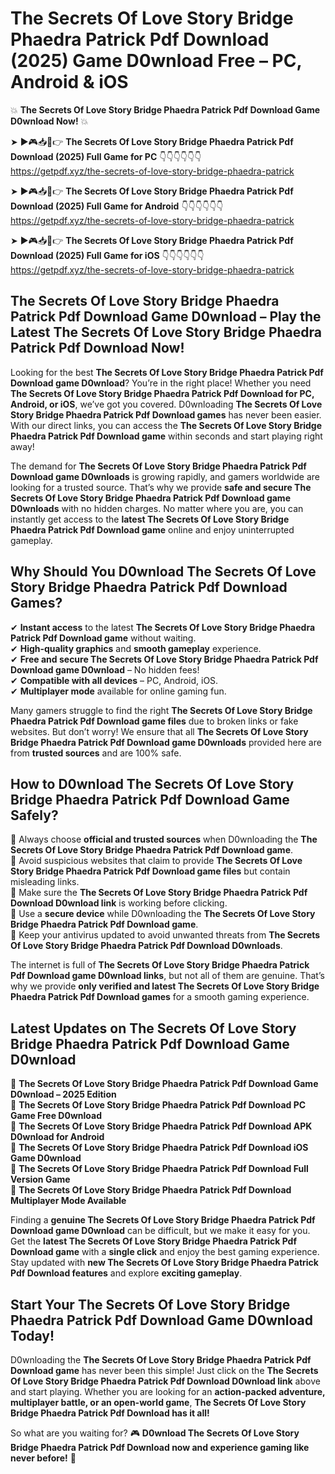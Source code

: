 # The Secrets Of Love Story Bridge Phaedra Patrick Pdf Download (2025) Game D0wnload Free – PC, Android & iOS

💥 **The Secrets Of Love Story Bridge Phaedra Patrick Pdf Download Game D0wnload Now!** 💥  

➤ ►🎮📥📱👉 **The Secrets Of Love Story Bridge Phaedra Patrick Pdf Download (2025) Full Game for PC** 👇👇👇👇👇👇  
https://getpdf.xyz/the-secrets-of-love-story-bridge-phaedra-patrick  

➤ ►🎮📥📱👉 **The Secrets Of Love Story Bridge Phaedra Patrick Pdf Download (2025) Full Game for Android** 👇👇👇👇👇👇  
https://getpdf.xyz/the-secrets-of-love-story-bridge-phaedra-patrick  

➤ ►🎮📥📱👉 **The Secrets Of Love Story Bridge Phaedra Patrick Pdf Download (2025) Full Game for iOS** 👇👇👇👇👇👇  
https://getpdf.xyz/the-secrets-of-love-story-bridge-phaedra-patrick  

## The Secrets Of Love Story Bridge Phaedra Patrick Pdf Download Game D0wnload – Play the Latest The Secrets Of Love Story Bridge Phaedra Patrick Pdf Download Now!

Looking for the best **The Secrets Of Love Story Bridge Phaedra Patrick Pdf Download game D0wnload**? You’re in the right place! Whether you need **The Secrets Of Love Story Bridge Phaedra Patrick Pdf Download for PC, Android, or iOS**, we’ve got you covered. D0wnloading **The Secrets Of Love Story Bridge Phaedra Patrick Pdf Download games** has never been easier. With our direct links, you can access the **The Secrets Of Love Story Bridge Phaedra Patrick Pdf Download game** within seconds and start playing right away!  

The demand for **The Secrets Of Love Story Bridge Phaedra Patrick Pdf Download game D0wnloads** is growing rapidly, and gamers worldwide are looking for a trusted source. That’s why we provide **safe and secure The Secrets Of Love Story Bridge Phaedra Patrick Pdf Download game D0wnloads** with no hidden charges. No matter where you are, you can instantly get access to the **latest The Secrets Of Love Story Bridge Phaedra Patrick Pdf Download game** online and enjoy uninterrupted gameplay.  

## **Why Should You D0wnload The Secrets Of Love Story Bridge Phaedra Patrick Pdf Download Games?**  

✔ **Instant access** to the latest **The Secrets Of Love Story Bridge Phaedra Patrick Pdf Download game** without waiting.  
✔ **High-quality graphics** and **smooth gameplay** experience.  
✔ **Free and secure The Secrets Of Love Story Bridge Phaedra Patrick Pdf Download game D0wnload** – No hidden fees!  
✔ **Compatible with all devices** – PC, Android, iOS.  
✔ **Multiplayer mode** available for online gaming fun.  

Many gamers struggle to find the right **The Secrets Of Love Story Bridge Phaedra Patrick Pdf Download game files** due to broken links or fake websites. But don’t worry! We ensure that all **The Secrets Of Love Story Bridge Phaedra Patrick Pdf Download game D0wnloads** provided here are from **trusted sources** and are 100% safe.  

## **How to D0wnload The Secrets Of Love Story Bridge Phaedra Patrick Pdf Download Game Safely?**  

📌 Always choose **official and trusted sources** when D0wnloading the **The Secrets Of Love Story Bridge Phaedra Patrick Pdf Download game**.  
📌 Avoid suspicious websites that claim to provide **The Secrets Of Love Story Bridge Phaedra Patrick Pdf Download game files** but contain misleading links.  
📌 Make sure the **The Secrets Of Love Story Bridge Phaedra Patrick Pdf Download D0wnload link** is working before clicking.  
📌 Use a **secure device** while D0wnloading the **The Secrets Of Love Story Bridge Phaedra Patrick Pdf Download game**.  
📌 Keep your antivirus updated to avoid unwanted threats from **The Secrets Of Love Story Bridge Phaedra Patrick Pdf Download D0wnloads**.  

The internet is full of **The Secrets Of Love Story Bridge Phaedra Patrick Pdf Download game D0wnload links**, but not all of them are genuine. That’s why we provide **only verified and latest The Secrets Of Love Story Bridge Phaedra Patrick Pdf Download games** for a smooth gaming experience.  

## **Latest Updates on The Secrets Of Love Story Bridge Phaedra Patrick Pdf Download Game D0wnload**  

🔹 **The Secrets Of Love Story Bridge Phaedra Patrick Pdf Download Game D0wnload – 2025 Edition**  
🔹 **The Secrets Of Love Story Bridge Phaedra Patrick Pdf Download PC Game Free D0wnload**  
🔹 **The Secrets Of Love Story Bridge Phaedra Patrick Pdf Download APK D0wnload for Android**  
🔹 **The Secrets Of Love Story Bridge Phaedra Patrick Pdf Download iOS Game D0wnload**  
🔹 **The Secrets Of Love Story Bridge Phaedra Patrick Pdf Download Full Version Game**  
🔹 **The Secrets Of Love Story Bridge Phaedra Patrick Pdf Download Multiplayer Mode Available**  

Finding a **genuine The Secrets Of Love Story Bridge Phaedra Patrick Pdf Download game D0wnload** can be difficult, but we make it easy for you. Get the **latest The Secrets Of Love Story Bridge Phaedra Patrick Pdf Download game** with a **single click** and enjoy the best gaming experience. Stay updated with **new The Secrets Of Love Story Bridge Phaedra Patrick Pdf Download features** and explore **exciting gameplay**.  

## **Start Your The Secrets Of Love Story Bridge Phaedra Patrick Pdf Download Game D0wnload Today!**  

D0wnloading the **The Secrets Of Love Story Bridge Phaedra Patrick Pdf Download game** has never been this simple! Just click on the **The Secrets Of Love Story Bridge Phaedra Patrick Pdf Download D0wnload link** above and start playing. Whether you are looking for an **action-packed adventure, multiplayer battle, or an open-world game**, **The Secrets Of Love Story Bridge Phaedra Patrick Pdf Download has it all!**  

So what are you waiting for? 🎮 **D0wnload The Secrets Of Love Story Bridge Phaedra Patrick Pdf Download now and experience gaming like never before!** 🚀  